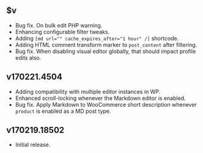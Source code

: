 ## $v

- Bug fix. On bulk edit PHP warning.
- Enhancing configurable filter tweaks.
- Adding `[md url="" cache_expires_after="1 hour" /]` shortcode.
- Adding HTML comment transform marker to `post_content` after filtering.
- Bug fix. When disabling visual editor globally, that should impact profile edits also.

## v170221.4504

- Adding compatibility with multiple editor instances in WP.
- Enhanced scroll-locking whenever the Markdown editor is enabled.
- Bug fix. Apply Markdown to WooCommerce short description whenever `product` is enabled as a MD post type.

## v170219.18502

- Initial release.
